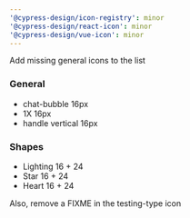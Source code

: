 ```yaml
---
'@cypress-design/icon-registry': minor
'@cypress-design/react-icon': minor
'@cypress-design/vue-icon': minor
---
```


Add missing general icons to the list
### General
- chat-bubble 16px
- 1X 16px
- handle vertical 16px

### Shapes
- Lighting 16 + 24
- Star 16 + 24
- Heart 16 + 24

Also, remove a FIXME in the testing-type icon
